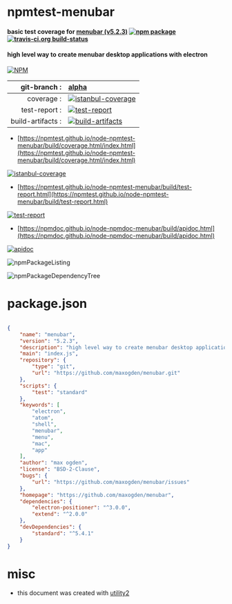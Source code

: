 # npmtest-menubar

#### basic test coverage for  [menubar (v5.2.3)](https://github.com/maxogden/menubar)  [![npm package](https://img.shields.io/npm/v/npmtest-menubar.svg?style=flat-square)](https://www.npmjs.org/package/npmtest-menubar) [![travis-ci.org build-status](https://api.travis-ci.org/npmtest/node-npmtest-menubar.svg)](https://travis-ci.org/npmtest/node-npmtest-menubar)

#### high level way to create menubar desktop applications with electron

[![NPM](https://nodei.co/npm/menubar.png?downloads=true&downloadRank=true&stars=true)](https://www.npmjs.com/package/menubar)

| git-branch : | [alpha](https://github.com/npmtest/node-npmtest-menubar/tree/alpha)|
|--:|:--|
| coverage : | [![istanbul-coverage](https://npmtest.github.io/node-npmtest-menubar/build/coverage.badge.svg)](https://npmtest.github.io/node-npmtest-menubar/build/coverage.html/index.html)|
| test-report : | [![test-report](https://npmtest.github.io/node-npmtest-menubar/build/test-report.badge.svg)](https://npmtest.github.io/node-npmtest-menubar/build/test-report.html)|
| build-artifacts : | [![build-artifacts](https://npmtest.github.io/node-npmtest-menubar/glyphicons_144_folder_open.png)](https://github.com/npmtest/node-npmtest-menubar/tree/gh-pages/build)|

- [https://npmtest.github.io/node-npmtest-menubar/build/coverage.html/index.html](https://npmtest.github.io/node-npmtest-menubar/build/coverage.html/index.html)

[![istanbul-coverage](https://npmtest.github.io/node-npmtest-menubar/build/screenCapture.buildCi.browser.%252Ftmp%252Fbuild%252Fcoverage.lib.html.png)](https://npmtest.github.io/node-npmtest-menubar/build/coverage.html/index.html)

- [https://npmtest.github.io/node-npmtest-menubar/build/test-report.html](https://npmtest.github.io/node-npmtest-menubar/build/test-report.html)

[![test-report](https://npmtest.github.io/node-npmtest-menubar/build/screenCapture.buildCi.browser.%252Ftmp%252Fbuild%252Ftest-report.html.png)](https://npmtest.github.io/node-npmtest-menubar/build/test-report.html)

- [https://npmdoc.github.io/node-npmdoc-menubar/build/apidoc.html](https://npmdoc.github.io/node-npmdoc-menubar/build/apidoc.html)

[![apidoc](https://npmdoc.github.io/node-npmdoc-menubar/build/screenCapture.buildCi.browser.%252Ftmp%252Fbuild%252Fapidoc.html.png)](https://npmdoc.github.io/node-npmdoc-menubar/build/apidoc.html)

![npmPackageListing](https://npmtest.github.io/node-npmtest-menubar/build/screenCapture.npmPackageListing.svg)

![npmPackageDependencyTree](https://npmtest.github.io/node-npmtest-menubar/build/screenCapture.npmPackageDependencyTree.svg)



# package.json

```json

{
    "name": "menubar",
    "version": "5.2.3",
    "description": "high level way to create menubar desktop applications with electron",
    "main": "index.js",
    "repository": {
        "type": "git",
        "url": "https://github.com/maxogden/menubar.git"
    },
    "scripts": {
        "test": "standard"
    },
    "keywords": [
        "electron",
        "atom",
        "shell",
        "menubar",
        "menu",
        "mac",
        "app"
    ],
    "author": "max ogden",
    "license": "BSD-2-Clause",
    "bugs": {
        "url": "https://github.com/maxogden/menubar/issues"
    },
    "homepage": "https://github.com/maxogden/menubar",
    "dependencies": {
        "electron-positioner": "^3.0.0",
        "extend": "^2.0.0"
    },
    "devDependencies": {
        "standard": "^5.4.1"
    }
}
```



# misc
- this document was created with [utility2](https://github.com/kaizhu256/node-utility2)
